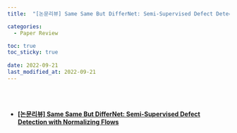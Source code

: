 ```yaml
---
title:  "[논문리뷰] Same Same But DifferNet: Semi-Supervised Defect Detection with Normalizing Flows"

categories:
  - Paper Review

toc: true
toc_sticky: true
 
date: 2022-09-21
last_modified_at: 2022-09-21
---
```


<br/><br/>


- [**[논문리뷰] Same Same But DifferNet: Semi-Supervised Defect Detection with Normalizing Flows**](https://scratched-rayon-d71.notion.site/WACV-2021-Same-Same-But-DifferNet-Semi-Supervised-Defect-Detection-with-Normalizing-Flows-e3705488c4924dec8c0c0eba473cf304)
